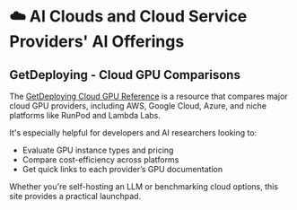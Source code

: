 # ☁️ AI Clouds and Cloud Service Providers' AI Offerings 

## GetDeploying - Cloud GPU Comparisons

The [GetDeploying Cloud GPU Reference](https://getdeploying.com/reference/cloud-gpu#amazon-web-services) is a resource that compares major cloud GPU providers, including AWS, Google Cloud, Azure, and niche platforms like RunPod and Lambda Labs.

It's especially helpful for developers and AI researchers looking to:

- Evaluate GPU instance types and pricing
- Compare cost-efficiency across platforms
- Get quick links to each provider’s GPU documentation

Whether you're self-hosting an LLM or benchmarking cloud options, this site provides a practical launchpad.
